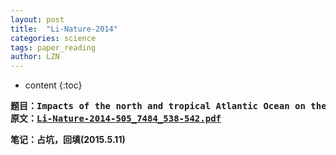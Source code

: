 ```yaml
---
layout: post
title:  "Li-Nature-2014" 
categories: science 
tags: paper_reading
author: LZN
---
```


* content
{:toc}

<pre><strong>题目：Impacts of the north and tropical Atlantic Ocean on the Antarctic Peninsula and sea ice</strong>
<strong>原文：<a href="http://222.200.180.66:1234/L_Zealot/paperhub/warehouse/Li-Nature-2014-505_7484_538-542.pdf">Li-Nature-2014-505_7484_538-542.pdf</a></strong></pre>
<strong>笔记：占坑，回填(2015.5.11)</strong>
